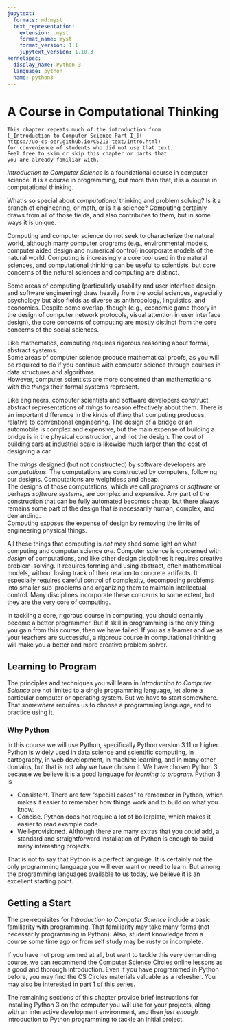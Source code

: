 ```yaml
---
jupytext:
  formats: md:myst
  text_representation:
    extension: .myst
    format_name: myst
    format_version: 1.1
    jupytext_version: 1.10.3
kernelspec:
  display_name: Python 3
  language: python
  name: python3
---
```


# A Course in Computational Thinking

```{note}
This chapter repeats much of the introduction from
[_Introduction to Computer Science Part I_](
https://uo-cs-oer.github.io/CS210-text/intro.html)
for convenience of students who did not use that text.
Feel free to skim or skip this chapter or parts that
you are already familiar with.
```

_Introduction to Computer Science_ is a foundational course in 
computer science.  It is a course in programming, but more than that,
it is a course in computational thinking.  

What's so special about _computational_ thinking and problem solving?
Is it a branch of engineering, or math, or is it a science?
Computing certainly draws from all of those fields, and also 
contributes to them, but in some ways it is unique.

Computing and computer science do not seek to characterize the 
natural world, although many computer programs (e.g., environmental 
models, computer aided design and numerical control) incorporate 
models of the natural world.  Computing is increasingly a core tool 
used in the natural sciences, and computational thinking can be 
useful to scientists, but core concerns of the natural sciences and 
computing are distinct.  

Some areas of computing (particularly usability and user interface 
design, and software engineering) draw heavily from the social 
sciences, especially psychology but also fields as diverse as 
anthropology, linguistics, and economics.  Despite some overlap, 
though (e.g., economic game theory in the design of computer network 
protocols, visual attention in user interface design), the core 
concerns of computing are mostly distinct from the core concerns of 
the social sciences. 

Like mathematics, computing requires 
rigorous reasoning about formal, abstract systems.   
Some areas of computer science produce mathematical proofs, as you 
will be required to do if you continue with computer science through 
courses in data structures and algorithms.  
However, computer scientists are more concerned than mathematicians 
with the _things_ their formal systems represent.  

Like engineers, computer scientists and software developers
construct abstract 
representations of _things_ to 
reason  effectively about them. 
There is an important difference in the kinds of _thing_ that 
computing produces, relative to conventional engineering.
The design of a bridge or an automobile is 
complex and expensive, but the main expense of building a bridge is 
in the physical construction, and not the design.
The cost of building cars at industrial scale is likewise much larger
than the cost of designing a car.  

The _things_ designed (but not constructed) by 
software developers are _computations_. 
The computations are 
constructed by computers, following our designs. 
Computations 
are weightless and cheap.  
The designs of those computations, which we call 
_programs_ or _software_ or perhaps _software systems_, are complex 
and expensive. Any part of the construction that can be fully 
automated becomes cheap, but there always remains some part of the 
design that is necessarily human, complex, and demanding.  
Computing exposes the expense of design by removing the
limits of engineering physical things. 

All these things that computing is _not_ may shed some light on what 
computing and computer science _are_.  Computer science is concerned 
with 
_design_ of computations, and like other design disciplines it 
requires creative problem-solving. It requires forming and using 
abstract, often mathematical models, without losing track of their 
relation to concrete artifacts.  It especially requires 
careful control of complexity, decomposing problems into smaller 
sub-problems and organizing them to maintain intellectual control. 
Many disciplines incorporate these concerns to some extent, but they 
are the very core of computing. 

In tackling a core, rigorous course in computing, you should 
certainly become a better programmer.  But if skill in programming 
is the only thing you gain from this course, then we have failed.
If you as a learner and we as your teachers are successful, a 
rigorous course in computational thinking will make you a better and 
more creative problem solver.

## Learning to Program

The principles and techniques
you will learn in _Introduction to Computer Science_
are not limited to a single programming
language, let alone a particular computer or operating system.
But we have to start somewhere.  That _somewhere_
requires us to choose a programming language, and to
practice using it. 

### Why Python

In this course we will use Python, 
specifically Python version 3.11 or higher. 
Python is widely used in data science and scientific
computing, in cartography, in web development,
in machine learning, and in many other domains, but
that is not why we have chosen it. We have chosen Python 3 because 
we believe it is a good language for _learning to program_.   Python 
3 is 

- Consistent.  There are few "special cases" to remember in Python,
  which makes it easier to remember how things work and to build on 
  what you know. 
- Concise.  Python does not require a lot of boilerplate, which 
  makes it easier to read example code. 
- Well-provisioned.  Although there are many extras that you _could_ 
  add, a standard and straightforward installation of Python is 
  enough to build many interesting projects.

That is not to say that Python is a perfect language.  It is 
certainly not the only programming language you will ever want or 
need to learn.   But among the programming languages available to us 
today, we believe it is an excellent starting point. 

## Getting a Start

The pre-requisites for _Introduction to Computer Science_ include
a basic familiarity with programming.  That familiarity may 
take many forms (not necessarily programming in Python).  Also, 
student knowledge from a course some time ago or from self study may 
be rusty or incomplete.  

If you have not programmed at all, but want to tackle this very 
demanding course, we can recommend the 
[Computer Science Circles](https://cscircles.cemc.uwaterloo.ca/)
online lessons as a good and thorough introduction.  Even if 
you have programmed in Python before, you may find the CS Circles 
materials valuable as a refresher.
You may also be interested in
[part 1 of this series](
https://uo-cs-oer.github.io/CS210-text/intro.html).

The remaining sections of this chapter provide brief instructions 
for installing Python 3 on the computer you will use for your 
projects, along with an interactive development environment,
and then _just enough_ 
introduction to Python programming 
to tackle an initial project.  
